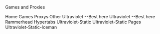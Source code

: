Games and Proxies

<title>Iceman</title> <style> </style>
Home Games Proxys Other
Ultraviolet --Best here
Ultraviolet --Best here
Rammerhead
Hypertabs
Ultraviolet-Static
Ultraviolet-Static Pages
Ultraviolet-Static-Iceman
<script src="script.js"> </script>
